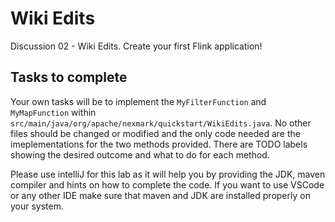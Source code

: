 # Wiki Edits

Discussion 02 - Wiki Edits. Create your first Flink application!

## Tasks to complete
Your own tasks will be to implement the `MyFilterFunction` and `MyMapFunction` within `src/main/java/org/apache/nexmark/quickstart/WikiEdits.java`. No other files should be changed or modified and the only code needed are the imeplementations for the two methods provided. There are TODO labels showing the desired outcome and what to do for each method.

Please use intelliJ for this lab as it will help you by providing the JDK, maven compiler and hints on how to complete the code. If you want to use VSCode or any other IDE make sure that maven and JDK are installed properly on your system.

